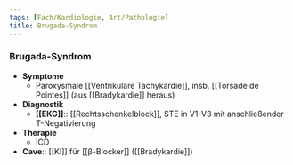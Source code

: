 ```yaml
---
tags: [Fach/Kardiologie, Art/Pathologie]
title: Brugada-Syndrom
---
```

### Brugada-Syndrom
- **Symptome**
	- Paroxysmale [[Ventrikuläre Tachykardie]], insb. [[Torsade de Pointes]] (aus [[Bradykardie]] heraus)
- **Diagnostik**
	- **[[EKG]]**:: [[Rechtsschenkelblock]], STE in V1-V3 mit anschließender T-Negativierung
- **Therapie**
	- ICD
- **Cave**:: [[KI]] für [[β-Blocker]] ([[Bradykardie]])